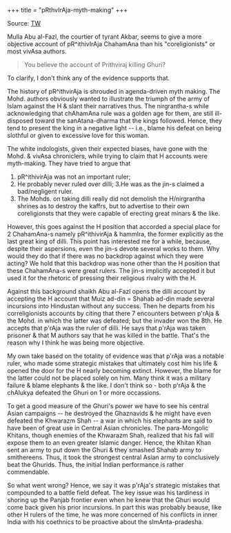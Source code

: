 +++
title = "pRthvIrAja-myth-making"
+++

Source: [TW](https://unrollthread.com/t/1595977047956164610/)

Mulla Abu al-Fazl, the courtier of tyrant Akbar, seems to give a more objective account of pR^ithivIrAja ChahamAna than his "coreligionists" or most vivAsa authors.

> You believe the account of Prithviraj killing Ghuri?

To clarify, I don't think any of the evidence supports that. 

The history of pR^ithvirAja is shrouded in agenda-driven myth making. The Mohd. authors obviously wanted to illustrate the triumph of the army of Islam against the H & slant their narratives thus. The nirgrantha-s while acknowledging that chAhamAna rule was a golden age for them, are still ill-disposed toward the sanAtana-dharma that the kings followed. Hence, they tend to present the king in a negative light -- i.e., blame his defeat on being slothful or given to excessive love for this woman.

The white indologists, given their expected biases, have gone with the Mohd. & vivAsa chroniclers, while trying to claim that H accounts were myth-making. They have tried to argue that 

1. pR^ithivirAja was not an important ruler; 
2. He probably never ruled over dilli; 
3.He was as the jin-s claimed a bad/negligent ruler. 
4. The Mohds. on taking dilli really did not demolish the H/nirgrantha shrines as to destroy the kaffrs, but to advertise to their own coreligionsts that they were capable of erecting great minars & the like. 

However, this goes against the H position that accorded a special place for 2 ChahamAna-s namely pR^ithivirAja & hammIra, the former explicitly as the last great king of dilli. This point has interested me for a while, because, despite their aspersions, even the jin-s devote several works to them. Why would they do that if there was no backdrop against which they were acting? We hold that this backdrop was none other than the H position that these ChahamAna-s were great rulers. The jin-s implicitly accepted it but used it for the rhetoric of pressing their religious rivalry with the H. 

Against this background shaikh Abu al-Fazl opens the dilli account by accepting the H account that Muiz ad-din = Shahab ad-din made several incursions into Hindustan without any success. Then he departs from his correligionists accounts by citing that there 7 encounters between p'rAja & the Mohd. in which the latter was defeated; but the invader won the 8th. He accepts that p'rAja was the ruler of dilli. He says that p'rAja was taken prisoner & that M authors say that he was killed in the battle. That's the reason why I think he was being more objective.

My own take based on the totality of evidence was that p'rAja was a notable ruler, who made some strategic mistakes that ultimately cost him his life & opened the door for the H nearly becoming extinct. However, the blame for the latter could not be placed solely on him. Many think it was a military failure & blame elephants & the like. I don't think so - both p'rAja & the chAlukya defeated the Ghuri on 1 or more occassions. 

To get a good measure of the Ghuri's power we have to see his central Asian campaigns -- he destroyed the Ghaznavids & he might have even defeated the Khwarazm Shah -- a war in which his elephants are said to have been of great use in Central Asian chronicles. The para-Mongolic Khitans, though enemies of the Khwarazm Shah, realized that his fall will expose them to an even greater Islamic danger. Hence, the Khitan Khan sent an army to put down the Ghuri & they smashed Shahab army to smithereens. Thus, it took the strongest central Asian army to conclusively beat the Ghurids. Thus, the initial Indian performance is rather commendable. 

So what went wrong? Hence, we say it was p'rAja's strategic mistakes that compounded to a battle field defeat. The key issue was his tardiness in shoring up the Panjab frontier even when he knew that the Ghuri would come back given his prior incursions. In part this was probably beause, like other H rulers of the time, he was more concerned of his conflicts in inner India with his coethnics to be proactive about the sImAnta-pradesha. 